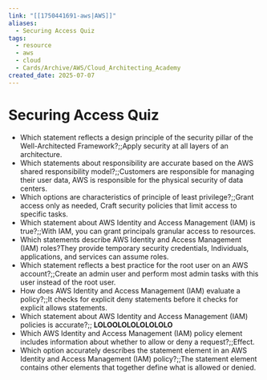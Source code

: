 ```yaml
---
link: "[[1750441691-aws|AWS]]"
aliases:
  - Securing Access Quiz
tags:
  - resource
  - aws
  - cloud
  - Cards/Archive/AWS/Cloud_Architecting_Academy
created_date: 2025-07-07
---
```

# Securing Access Quiz
- Which statement reflects a design principle of the security pillar of the Well-Architected Framework?;;Apply security at all layers of an architecture.
- Which statements about responsibility are accurate based on the AWS shared responsibility model?;;Customers are responsible for managing their user data, AWS is responsible for the physical security of data centers.
- Which options are characteristics of principle of least privilege?;;Grant access only as needed, Craft security policies that limit access to specific tasks.
- Which statement about AWS Identity and Access Management (IAM) is true?;;With IAM, you can grant principals granular access to resources.
- Which statements describe AWS Identity and Access Management (IAM) roles?They provide temporary security credentials, Individuals, applications, and services can assume roles.
- Which statement reflects a best practice for the root user on an AWS account?;;Create an admin user and perform most admin tasks with this user instead of the root user.
- How does AWS Identity and Access Management (IAM) evaluate a policy?;;It checks for explicit deny statements before it checks for explicit allows statements.
- Which statement about AWS Identity and Access Management (IAM) policies is accurate?;; **LOLOOLOLOLOLOLOLO** 
- Which AWS Identity and Access Management (IAM) policy element includes information about whether to allow or deny a request?;;Effect.
- Which option accurately describes the statement element in an AWS Identity and Access Management (IAM) policy?;;The statement element contains other elements that together define what is allowed or denied.





